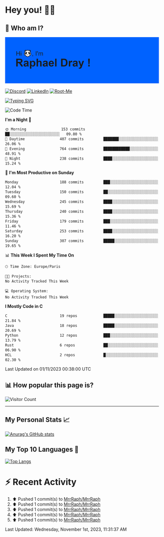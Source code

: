 # **Hey you! 👋🏼**

## **🔎 Who am I?**

<img src="https://github.com/MrrRaph/MrrRaph/blob/master/header.png?raw=true">

[![Discord](https://img.shields.io/badge/Discord-7289DA?style=for-the-badge&logo=discord&logoColor=white
)](https://discordapp.com/users/MrRaph#4214/)
[![LinkedIn](https://img.shields.io/badge/LinkedIn-0077B5?style=for-the-badge&logo=linkedin&logoColor=white)](https://www.linkedin.com/in/raphaeldray/)
[![Root-Me](https://img.shields.io/badge/dynamic/json?color=yellowgreen&label=Root-me%20Score&query=score&style=for-the-badge&url=https://raw.githubusercontent.com/MrrRaph/MrrRaph/master/root-me-stats.json&logoColor=white)](https://www.root-me.org/PandHacker)


[![Typing SVG](https://readme-typing-svg.herokuapp.com?font=glory&size=23&multiline=true&height=65&lines=CyberSecurity+Engineer+%F0%9F%92%BB;Freelance+Fullstack+Developer)](https://git.io/typing-svg)

<!--START_SECTION:waka-->
![Code Time](http://img.shields.io/badge/Code%20Time-0%20secs-blue)

**I'm a Night 🦉** 

```text
🌞 Morning                153 commits         ██░░░░░░░░░░░░░░░░░░░░░░░   09.80 % 
🌆 Daytime                407 commits         ███████░░░░░░░░░░░░░░░░░░   26.06 % 
🌃 Evening                764 commits         ████████████░░░░░░░░░░░░░   48.91 % 
🌙 Night                  238 commits         ████░░░░░░░░░░░░░░░░░░░░░   15.24 % 
```
📅 **I'm Most Productive on Sunday** 

```text
Monday                   188 commits         ███░░░░░░░░░░░░░░░░░░░░░░   12.04 % 
Tuesday                  150 commits         ██░░░░░░░░░░░░░░░░░░░░░░░   09.60 % 
Wednesday                245 commits         ████░░░░░░░░░░░░░░░░░░░░░   15.69 % 
Thursday                 240 commits         ████░░░░░░░░░░░░░░░░░░░░░   15.36 % 
Friday                   179 commits         ███░░░░░░░░░░░░░░░░░░░░░░   11.46 % 
Saturday                 253 commits         ████░░░░░░░░░░░░░░░░░░░░░   16.20 % 
Sunday                   307 commits         █████░░░░░░░░░░░░░░░░░░░░   19.65 % 
```


📊 **This Week I Spent My Time On** 

```text
🕑︎ Time Zone: Europe/Paris

🐱‍💻 Projects: 
No Activity Tracked This Week

💻 Operating System: 
No Activity Tracked This Week
```

**I Mostly Code in C** 

```text
C                        19 repos            █████░░░░░░░░░░░░░░░░░░░░   21.84 % 
Java                     18 repos            █████░░░░░░░░░░░░░░░░░░░░   20.69 % 
Python                   12 repos            ███░░░░░░░░░░░░░░░░░░░░░░   13.79 % 
Rust                     6 repos             ██░░░░░░░░░░░░░░░░░░░░░░░   06.90 % 
HCL                      2 repos             █░░░░░░░░░░░░░░░░░░░░░░░░   02.30 % 
```




 Last Updated on 01/11/2023 00:38:00 UTC
<!--END_SECTION:waka-->

## **📊 How popular this page is?**

![Visitor Count](https://profile-counter.glitch.me/MrrRaph/count.svg)

---

## **My Personal Stats 📈**

[![Anurag's GitHub stats](https://github-readme-stats.vercel.app/api?username=mrrraph&count_private=true&show_icons=true&title_color=fff&text_color=fff&bg_color=30,36d1dc,904e95)](https://github.com/anuraghazra/github-readme-stats)

## **My Top 10 Languages 📣**

[![Top Langs](https://github-readme-stats.vercel.app/api/top-langs/?username=mrrraph&langs_count=10&layout=compact&hide=html,css&hide_title=true)](https://github.com/anuraghazra/github-readme-stats)


# **⚡ Recent Activity**

<!--RECENT_ACTIVITY:start-->
1. ⬆️ Pushed 1 commit(s) to [MrrRaph/MrrRaph](https://github.com/MrrRaph/MrrRaph)<br>
2. ⬆️ Pushed 1 commit(s) to [MrrRaph/MrrRaph](https://github.com/MrrRaph/MrrRaph)<br>
3. ⬆️ Pushed 1 commit(s) to [MrrRaph/MrrRaph](https://github.com/MrrRaph/MrrRaph)<br>
4. ⬆️ Pushed 1 commit(s) to [MrrRaph/MrrRaph](https://github.com/MrrRaph/MrrRaph)<br>
5. ⬆️ Pushed 1 commit(s) to [MrrRaph/MrrRaph](https://github.com/MrrRaph/MrrRaph)<br>
<!--RECENT_ACTIVITY:end-->
<!--RECENT_ACTIVITY:last_update-->
Last Updated: Wednesday, November 1st, 2023, 11:31:37 AM
<!--RECENT_ACTIVITY:last_update_end-->
